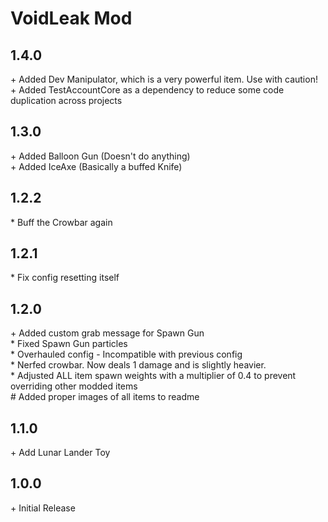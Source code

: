 # VoidLeak Mod

## 1.4.0

\+ Added Dev Manipulator, which is a very powerful item. Use with caution!<br>
\+ Added TestAccountCore as a dependency to reduce some code duplication across projects<br>

## 1.3.0

\+ Added Balloon Gun (Doesn't do anything)<br>
\+ Added IceAxe (Basically a buffed Knife)<br>

## 1.2.2

\* Buff the Crowbar again<br>

## 1.2.1

\* Fix config resetting itself<br>

## 1.2.0

\+ Added custom grab message for Spawn Gun<br>
\* Fixed Spawn Gun particles<br>
\* Overhauled config - Incompatible with previous config<br>
\* Nerfed crowbar. Now deals 1 damage and is slightly heavier.<br>
\* Adjusted ALL item spawn weights with a multiplier of 0.4 to prevent overriding other modded items<br>
\# Added proper images of all items to readme<br>

## 1.1.0

\+ Add Lunar Lander Toy<br>

## 1.0.0

\+ Initial Release<br>